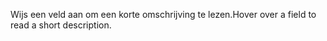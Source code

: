 <span data-ttu-id="902a9-101">Wijs een veld aan om een korte omschrijving te lezen.</span><span class="sxs-lookup"><span data-stu-id="902a9-101">Hover over a field to read a short description.</span></span>
